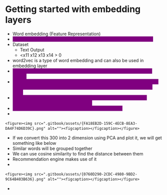 # Getting started with embedding layers

* Word embedding (Feature Representation)
* <mark style="color:purple;background-color:purple;">**Important parameters for this are vocabulary size and dimensions**</mark>
* Dataset
  * Text                             Output
  * \<x11 x12 x13 x14 >         0
* word2vec is a type of word embedding and can also be used in embedding layer
* <mark style="color:purple;background-color:purple;">**Lets say we have few words and there index, with a vocabulary of 10000**</mark>
* <mark style="color:purple;background-color:purple;">**For all the words we will select some feature representation, n which we will take every word and represent in some dimension(lets say 300)**</mark>
* <mark style="color:purple;background-color:purple;">**So the word boy will be converted into vector using the relation between boy and all the 300 features**</mark>
* <mark style="color:purple;background-color:purple;">**So using this we will be getting vectors for the word**</mark>
*

    <figure><img src=".gitbook/assets/{FA18EB2D-159C-4ECB-8EA3-DA4F74D6D39C}.png" alt=""><figcaption></figcaption></figure>
* If we convert this 300 into 2 dimension using PCA and plot it, we will get something like below
* Similar words will be grouped together
* We can use cosine similarity to find the distance between them
* Recommendation engine makes use of it
*

    <figure><img src=".gitbook/assets/{0760D290-2CDC-4980-9BD2-9C64B403B636}.png" alt=""><figcaption></figcaption></figure>
*
